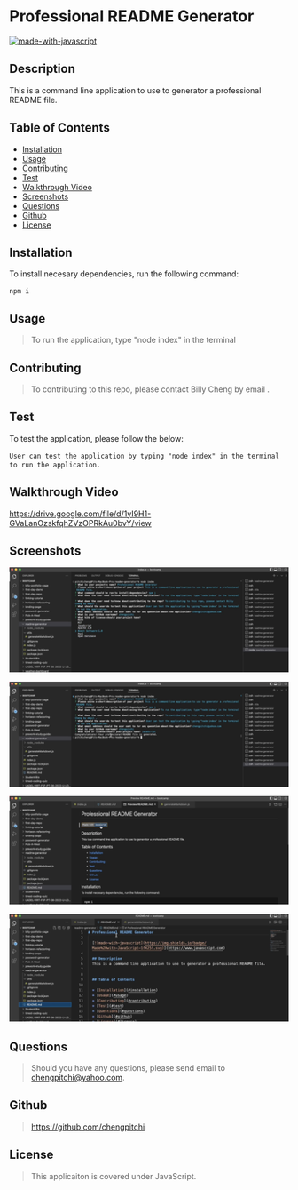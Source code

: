 # Professional README Generator

  [![made-with-javascript](https://img.shields.io/badge/Made%20with-JavaScript-1f425f.svg)](https://www.javascript.com)

  ## Description 
  This is a command line application to use to generator a professional README file.
  

  ## Table of Contents
  
  * [Installation](#installation)
  * [Usage](#usage)
  * [Contributing](#contributing)
  * [Test](#test)
  * [Walkthrough Video](#walkthrough-video)
  * [Screenshots](#screenshots)
  * [Questions](#questions)
  * [Github](#github)
  * [License](#license)
  

  ## Installation
  To install necesary dependencies, run the following command:
  
  ```
  npm i 
  ```
  

  ## Usage
  > To run the application, type "node index" in the terminal 
  

  ## Contributing
  > To contributing to this repo, please contact Billy Cheng by email .
  

  ## Test 
  To test the application, please follow the below:

  ```
  User can test the application by typing "node index" in the terminal to run the application. 
  ```

  ## Walkthrough Video
  https://drive.google.com/file/d/1yI9H1-GVaLanOzskfqhZVzOPRkAu0bvY/view
  
  ## Screenshots
  ![This is the first solution screenshot for README Generator](./assets/images/README-Generator-1.png)

  ![This is the second solution screenshot for README Generator](./assets/images/README-Generator-2.png)

  ![This is the third solution screenshot for README Generator](./assets/images/README-Generator-3.png)

  ![This is the fourth solution screenshot for README Generator](./assets/images/README-Generator-4.png)

  ## Questions
  > Should you have any questions, please send email to chengpitchi@yahoo.com. 
  

  ## Github
  > https://github.com/chengpitchi
  
  
  ## License 
  > This applicaiton is covered under JavaScript.
